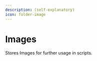 ```yaml
---
description: (self-explanatory)
icon: folder-image
---
```


# Images

Stores Images for further usage in scripts.
